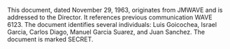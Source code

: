 This document, dated November 29, 1963, originates from JMWAVE and is addressed to the Director. It references previous communication WAVE 6123. The document identifies several individuals: Luis Goicochea, Israel Garcia, Carlos Diago, Manuel Garcia Suarez, and Juan Sanchez. The document is marked SECRET.
